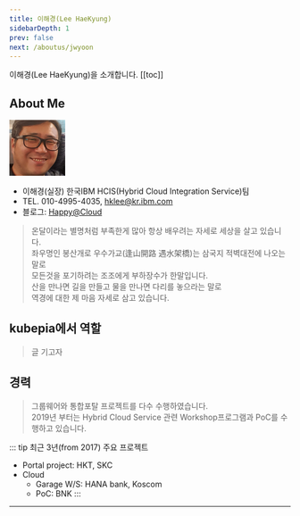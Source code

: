 ```yaml
---
title: 이해경(Lee HaeKyung)
sidebarDepth: 1
prev: false
next: /aboutus/jwyoon
---
```

이해경(Lee HaeKyung)을 소개합니다. 
[[toc]]

## About Me
![hklee](./img/hklee.png)

-   이해경(실장) 한국IBM HCIS(Hybrid Cloud Integration Service)팀
-   TEL. 010-4995-4035, hklee@kr.ibm.com
-   블로그: [Happy@Cloud](https://happycloud-lee.tistory.com)
> 온달이라는 별명처럼 부족한게 많아 항상 배우려는 자세로 세상을 살고 있습니다.\
좌우명인 봉산개로 우수가교(逢山開路 遇水架橋)는 삼국지 적벽대전에 나오는 말로\
모든것을 포기하려는 조조에게 부하장수가 한말입니다.\
산을 만나면 길을 만들고 물을 만나면 다리를 놓으라는 말로\
역경에 대한 제 마음 자세로 삼고 있습니다.

## kubepia에서 역할
> 글 기고자 

## 경력
> 그룹웨어와 통합포탈 프로젝트를 다수 수행하였습니다.\
2019년 부터는 Hybrid Cloud Service 관련 Workshop프로그램과 PoC를 수행하고 있습니다.

::: tip 최근 3년(from 2017) 주요 프로젝트
- Portal project: HKT, SKC
- Cloud
  - Garage W/S: HANA bank, Koscom
  - PoC: BNK
::: 

---

<disqus/>



